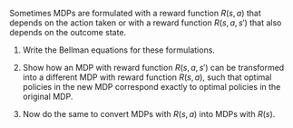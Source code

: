 

Sometimes MDPs are formulated with a
reward function $R(s,a)$ that depends on the action taken or with a
reward function $R(s,a,s')$ that also depends on the outcome state.<br>

1.  Write the Bellman equations for these formulations.<br>

2.  Show how an MDP with reward function $R(s,a,s')$ can be transformed
    into a different MDP with reward function $R(s,a)$, such that
    optimal policies in the new MDP correspond exactly to optimal
    policies in the original MDP.<br>

3.  Now do the same to convert MDPs with $R(s,a)$ into MDPs with $R(s)$.<br>

